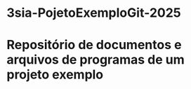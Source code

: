 # 3sia-PojetoExemploGit-2025
# Repositório de documentos e arquivos de programas de um projeto exemplo
